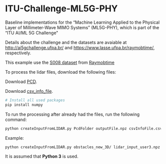 # ITU-Challenge-ML5G-PHY
Baseline implementations for the  “Machine Learning Applied to the Physical Layer of Millimeter-Wave MIMO Systems” (ML5G-PHY), which is part of the “ITU AI/ML 5G Challenge"

Details about the challenge and the datasets are avaiable at http://ai5gchallenge.ufpa.br/ and https://www.lasse.ufpa.br/raymobtime/, respectively.

This example use the [S008 dataset](https://nextcloud.lasseufpa.org/s/FQgjXx7r52c7Ww9) from [Raymobtime](https://www.lasse.ufpa.br/raymobtime/)

To process the lidar files, download the following files:

Download [PCD](https://nextcloud.lasseufpa.org/s/pwSk9CJnsZoK2ts).

Download [csv_info_file](https://nextcloud.lasseufpa.org/s/afpG6qgmRPaJBfw).

```bash
# Install all used packages
pip install numpy
``` 

To run the processing after already had the files, run the following command:

```bash
python createInputFromLIDAR.py PcdFolder outputFile.npz csvInfoFile.csv indexOfTheAnalyzedUser
```

Example:
```bash
python createInputFromLIDAR.py obstacles_new_3D/ lidar_input_user3.npz CoordVehiclesRxPerScene_s008.csv 3
```

It is assumed that **Python 3** is used.
